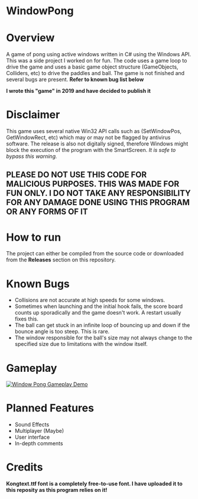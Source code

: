 # WindowPong

<h1>Overview</h1>
A game of pong using active windows written in C# using the Windows API. This was a side project I worked on for fun. The code uses a game loop to drive the game and uses a basic game object structure (GameObjects, Colliders, etc) to drive the paddles and ball. The game is not finished and several bugs are present. <b>Refer to known bug list below</b>

<b>I wrote this "game" in 2019 and have decided to publish it</b>

<h1>Disclaimer</h1>
This game uses several native Win32 API calls such as (SetWindowPos, GetWindowRect, etc) which may or may not be flagged by antivirus software. The release is also not digitally signed, therefore Windows might block the execution of the program with the SmartScreen. <i>It is safe to bypass this warning.</i>

<h2><b>PLEASE DO NOT USE THIS CODE FOR MALICIOUS PURPOSES. THIS WAS MADE FOR FUN ONLY. I DO NOT TAKE ANY RESPONSIBILITY FOR ANY DAMAGE DONE USING THIS PROGRAM OR ANY FORMS OF IT</b></h2>

<h1>How to run</h1>
The project can either be compiled from the source code or downloaded from the <b>Releases</b> section on this repository.

<h1>Known Bugs</h1>
<ul>
  <li>Collisions are not accurate at high speeds for some windows.</li>
  <li>Sometimes when launching and the initial hook fails, the score board counts up sporadically and the game doesn't work. A restart usually fixes this.</li>
  <li>The ball can get stuck in an infinite loop of bouncing up and down if the bounce angle is too steep. This is rare.</li>
  <li>The window responsible for the ball's size may not always change to the specified size due to limitations with the window itself.</li>
</ul>

<h1>Gameplay</h1>
<a href="https://youtu.be/oK2VVlvyIA4"><img src="http://img.youtube.com/vi/oK2VVlvyIA4/0.jpg" title="Window Pong Gameplay Demo"/></a>

<h1>Planned Features</h1>
<ul>
  <li>Sound Effects</li>
  <li>Multiplayer (Maybe)</li>
  <li>User interface</li>
  <li>In-depth comments</li>
</ul>

<h1>Credits</h1>
<b>Kongtext.ttf font is a completely free-to-use font. I have uploaded it to this reposity as this program relies on it!</b>
